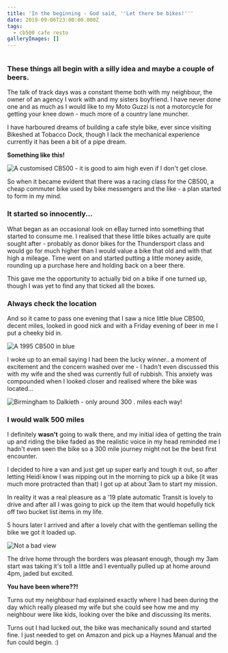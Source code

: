 ```yaml
---
title: 'In the beginning - God said, ''Let there be bikes!'''
date: 2019-09-06T23:00:00.000Z
tags:
  - cb500 cafe resto
galleryImages: []
---
```

![]()

### These things all begin with a silly idea and maybe a couple of beers.

The talk of track days was a constant theme both with my neighbour, the owner of an agency I work with and my sisters boyfriend. I have never done one and as much as I would like to my Moto Guzzi is not a motorcycle for getting your knee down - much more of a country lane muncher.

I have harboured dreams of building a cafe style bike, ever since visiting Bikeshed at Tobacco Dock, though I lack the mechanical experience currently it has been a bit of a pipe dream. 

**Something like this!**

![A customised CB500 - it is good to aim high even if I don't get close.](/images/92C47D70-C6C8-4253-9853-61895C81D0A6-4994-000001657CBB3404.jpeg "A customised CB500 - it is good to aim high even if I don't get close.")

So when it became evident that there was a racing class for the CB500, a cheap commuter bike used by bike messengers and the like - a plan started to form in my mind.

### It started so innocently...

What began as an occasional look on eBay turned into something that started to consume me. I realised that these little bikes actually are quite sought after - probably as donor bikes for the Thundersport class  and would go for much higher than I would value a bike that old and with that high a mileage. Time went on and started putting a little money aside, rounding up a purchase here and holding back on a beer there. 

This gave me the opportunity to actually bid on a bike if one turned up, though I was yet to find any that ticked all the boxes.

### Always check the location

And so it came to pass one evening that I saw a nice little blue CB500, decent miles, looked in good nick and with a Friday evening of beer in me I put a cheeky bid in.

![A 1995 CB500 in blue](/images/the-original-cb-500.jpg "A 1995 CB500 in blue")

I woke up to an email saying I had been the lucky winner.. a moment of excitement and the concern washed over me - I hadn't even discussed this with my wife and the shed was currently full of rubbish. This anxiety was compounded when I looked closer and realised where the bike was located...

![Birmingham to Dalkieth - only around 300 . miles each way!](/images/a-long-long-way.png "Birmingham to Dalkieth - only around 300 . miles each way!")

### I would walk 500 miles

I definitely **wasn't** going to walk there, and my initial idea of getting the train up and riding the bike faded as the realistic voice in my head reminded me I hadn't even seen the bike so a 300 mile journey might not be the best first encounter.

I decided to hire a van and just get up super early and tough it out, so after letting Heidi know I was nipping out in the morning to pick up a bike (it was much more protracted than that) I got up at about 3am to start my mission. 

In reality it was a real pleasure as a '19 plate automatic Transit is lovely to drive and after all I was going to pick up the item that would hopefully tick off two bucket list items in my life. 

5 hours later I arrived and after a lovely chat with the gentleman selling the bike we got it loaded up. 

![Not a bad view](/images/not-a-bad-view.jpg "Not a bad view")

The drive home through the borders was pleasant enough, though my 3am start was taking it's toll a little and I eventually pulled up at home around 4pm, jaded but excited.

**You have been where??!**

Turns out my neighbour had explained exactly where I had been during the day which really pleased my wife but she could see how me and my neighbour were like kids, looking over the bike and discussing its merits.

Turns out I had lucked out, the bike was mechanically sound and started fine. I just needed to get on Amazon and pick up a Haynes Manual and the fun could begin. :)
